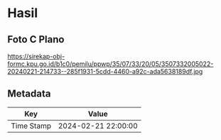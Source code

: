 # Hasil

## Foto C Plano

https://sirekap-obj-formc.kpu.go.id/b1c0/pemilu/ppwp/35/07/33/20/05/3507332005022-20240221-214733--285f1931-5cdd-4460-a92c-ada5638189df.jpg


## Metadata

| Key        | Value               |
| ---------- | ------------------- |
| Time Stamp | 2024-02-21 22:00:00 |



